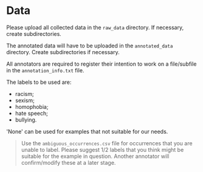 # Data

Please upload all collected data in the `raw_data` directory. If necessary, create subdirectories.

The annotated data will have to be uploaded in the `annotated_data` directory. Create subdirectories if necessary.

All annotators are required to register their intention to work on a file/subfile in the `annotation_info.txt` file.

The labels to be used are:
- racism;
- sexism;
- homophobia;
- hate speech;
- bullying.

'None' can be used for examples that not suitable for our needs.

> Use the `ambiguous_occurrences.csv` file for occurrences that you are unable to label. Please suggest 1/2 labels that you think might be suitable for the example in question. Another annotator will confirm/modify these at a later stage.
